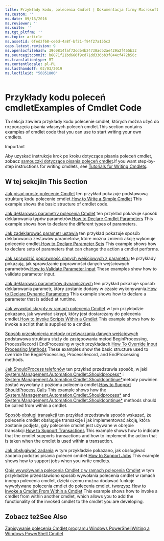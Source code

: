 ```yaml
---
title: Przykłady kodu, polecenia Cmdlet | Dokumentacja firmy Microsoft
ms.custom: ''
ms.date: 09/13/2016
ms.reviewer: ''
ms.suite: ''
ms.tgt_pltfrm: ''
ms.topic: article
ms.assetid: 6fed2f68-ce6d-4a8f-bf21-f94f27a155c2
caps.latest.revision: 9
ms.openlocfilehash: 39c0814faf72cdb4b24730acb2ae429a2f465b32
ms.sourcegitcommit: b6871f21bd666f9cd71dd336bb3f844cf472b56c
ms.translationtype: MT
ms.contentlocale: pl-PL
ms.lasthandoff: 02/03/2019
ms.locfileid: "56851800"
---
```

# <a name="examples-of-cmdlet-code"></a><span data-ttu-id="ae9c8-102">Przykłady kodu poleceń cmdlet</span><span class="sxs-lookup"><span data-stu-id="ae9c8-102">Examples of Cmdlet Code</span></span>

<span data-ttu-id="ae9c8-103">Ta sekcja zawiera przykłady kodu polecenie cmdlet, których można użyć do rozpoczęcia pisania własnych poleceń cmdlet.</span><span class="sxs-lookup"><span data-stu-id="ae9c8-103">This section contains examples of cmdlet code that you can use to start writing your own cmdlets.</span></span>

> [!IMPORTANT]
> <span data-ttu-id="ae9c8-104">Aby uzyskać instrukcje krok po kroku dotyczące pisania poleceń cmdlet, zobacz [samouczki dotyczące pisania poleceń cmdlet](./tutorials-for-writing-cmdlets.md).</span><span class="sxs-lookup"><span data-stu-id="ae9c8-104">If you want step-by-step instructions for writing cmdlets, see [Tutorials for Writing Cmdlets](./tutorials-for-writing-cmdlets.md).</span></span>

## <a name="in-this-section"></a><span data-ttu-id="ae9c8-105">W tej sekcji</span><span class="sxs-lookup"><span data-stu-id="ae9c8-105">In This Section</span></span>

<span data-ttu-id="ae9c8-106">[Jak pisać proste polecenie Cmdlet](./how-to-write-a-simple-cmdlet.md) ten przykład pokazuje podstawową strukturę kodu polecenie cmdlet.</span><span class="sxs-lookup"><span data-stu-id="ae9c8-106">[How to Write a Simple Cmdlet](./how-to-write-a-simple-cmdlet.md) This example shows the basic structure of cmdlet code.</span></span>

<span data-ttu-id="ae9c8-107">[Jak deklarować parametry polecenia Cmdlet](./how-to-declare-cmdlet-parameters.md) ten przykład pokazuje sposób deklarowania typów parametrów.</span><span class="sxs-lookup"><span data-stu-id="ae9c8-107">[How to Declare Cmdlet Parameters](./how-to-declare-cmdlet-parameters.md) This example shows how to declare the different types of parameters.</span></span>

<span data-ttu-id="ae9c8-108">[Jak zadeklarować parametr ustawia](./how-to-declare-parameter-sets.md) ten przykład pokazuje sposób deklarowania zestawów parametrów, które można zmienić akcję wykonuje polecenie cmdlet.</span><span class="sxs-lookup"><span data-stu-id="ae9c8-108">[How to Declare Parameter Sets](./how-to-declare-parameter-sets.md) This example shows how to declare sets of parameters that can change the action a cmdlet performs.</span></span>

<span data-ttu-id="ae9c8-109">[Jak sprawdzić poprawność danych wejściowych z parametru](./how-to-validate-parameter-input.md) te przykłady pokazują, jak sprawdzanie poprawności danych wejściowych parametrów.</span><span class="sxs-lookup"><span data-stu-id="ae9c8-109">[How to Validate Parameter Input](./how-to-validate-parameter-input.md) These examples show how to validate parameter input.</span></span>

<span data-ttu-id="ae9c8-110">[Jak deklarować parametrów dynamicznych](./how-to-declare-dynamic-parameters.md) ten przykład pokazuje sposób deklarowania parametr, który zostanie dodany w czasie wykonywania.</span><span class="sxs-lookup"><span data-stu-id="ae9c8-110">[How to Declare Dynamic Parameters](./how-to-declare-dynamic-parameters.md) This example shows how to declare a parameter that is added at runtime.</span></span>

<span data-ttu-id="ae9c8-111">[Jak wywołać skrypty w ramach polecenia Cmdlet](./how-to-invoke-scripts-within-a-cmdlet.md) w tym przykładzie pokazano, jak wywołać skrypt, który jest dostarczany do polecenia cmdlet.</span><span class="sxs-lookup"><span data-stu-id="ae9c8-111">[How to Invoke Scripts Within a Cmdlet](./how-to-invoke-scripts-within-a-cmdlet.md) This example shows how to invoke a script that is supplied to a cmdlet.</span></span>

<span data-ttu-id="ae9c8-112">[Sposób przesłonięcia metody przetwarzania danych wejściowych](./how-to-override-input-processing-methods.md) podstawowa struktura służy do zastępowania metod BeginProcessing, ProcessRecord i EndProcessing w tych przykładach.</span><span class="sxs-lookup"><span data-stu-id="ae9c8-112">[How To Override Input Processing Methods](./how-to-override-input-processing-methods.md) These examples show the basic structure used to override the BeginProcessing, ProcessRecord, and EndProcessing methods.</span></span>

<span data-ttu-id="ae9c8-113">[Jak ShouldProcess telefonów](./how-to-request-confirmations.md) ten przykład przedstawia sposób, w jaki [System.Management.Automation.Cmdlet.Shouldprocess\*](/dotnet/api/System.Management.Automation.Cmdlet.ShouldProcess) i [System.Management.Automation.Cmdlet.Shouldcontinue\*](/dotnet/api/System.Management.Automation.Cmdlet.ShouldContinue)metody powinien zostać wywołany z poziomu polecenia cmdlet.</span><span class="sxs-lookup"><span data-stu-id="ae9c8-113">[How to Support ShouldProcess Calls](./how-to-request-confirmations.md) This example shows how the [System.Management.Automation.Cmdlet.Shouldprocess\*](/dotnet/api/System.Management.Automation.Cmdlet.ShouldProcess) and [System.Management.Automation.Cmdlet.Shouldcontinue\*](/dotnet/api/System.Management.Automation.Cmdlet.ShouldContinue) methods should be called from within a cmdlet.</span></span>

<span data-ttu-id="ae9c8-114">[Sposób obsługi transakcji](./how-to-support-transactions.md) ten przykład przedstawia sposób wskazać, że polecenie cmdlet obsługuje transakcje i jak implementować akcję, która zostanie podjęta, gdy polecenie cmdlet jest używane w obrębie transakcji.</span><span class="sxs-lookup"><span data-stu-id="ae9c8-114">[How to Support Transactions](./how-to-support-transactions.md) This example shows how to indicate that the cmdlet supports transactions and how to implement the action that is taken when the cmdlet is used within a transaction.</span></span>

<span data-ttu-id="ae9c8-115">[Jak obsługiwać zadania](./how-to-support-jobs.md) w tym przykładzie pokazano, jak obsługiwać zadania podczas pisania poleceń cmdlet.</span><span class="sxs-lookup"><span data-stu-id="ae9c8-115">[How to Support Jobs](./how-to-support-jobs.md) This example shows how to support jobs when you write cmdlets.</span></span>

<span data-ttu-id="ae9c8-116">[Opis wywoływania polecenia Cmdlet z w ramach polecenia Cmdlet](./how-to-invoke-a-cmdlet-from-within-a-cmdlet.md) w tym przykładzie przedstawiono sposób wywołania polecenia cmdlet w ramach innego polecenia cmdlet, dzięki czemu można dodawać funkcje wywoływane polecenia cmdlet do polecenia cmdlet, tworzysz.</span><span class="sxs-lookup"><span data-stu-id="ae9c8-116">[How to Invoke a Cmdlet From Within a Cmdlet](./how-to-invoke-a-cmdlet-from-within-a-cmdlet.md) This example shows how to invoke a cmdlet from within another cmdlet, which allows you to add the functionality of the invoked cmdlet to the cmdlet you are developing.</span></span>

## <a name="see-also"></a><span data-ttu-id="ae9c8-117">Zobacz też</span><span class="sxs-lookup"><span data-stu-id="ae9c8-117">See Also</span></span>

[<span data-ttu-id="ae9c8-118">Zapisywanie polecenia Cmdlet programu Windows PowerShell</span><span class="sxs-lookup"><span data-stu-id="ae9c8-118">Writing a Windows PowerShell Cmdlet</span></span>](./writing-a-windows-powershell-cmdlet.md)
